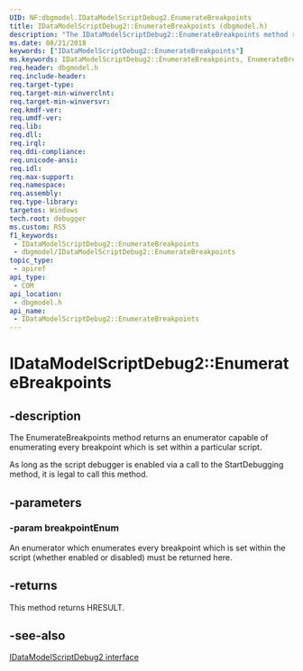 ```yaml
---
UID: NF:dbgmodel.IDataModelScriptDebug2.EnumerateBreakpoints
title: IDataModelScriptDebug2::EnumerateBreakpoints (dbgmodel.h)
description: "The IDataModelScriptDebug2::EnumerateBreakpoints method returns an enumerator capable of enumerating every breakpoint when a script debugger is enabled."
ms.date: 08/21/2018
keywords: ["IDataModelScriptDebug2::EnumerateBreakpoints"]
ms.keywords: IDataModelScriptDebug2::EnumerateBreakpoints, EnumerateBreakpoints, IDataModelScriptDebug2.EnumerateBreakpoints, IDataModelScriptDebug2::EnumerateBreakpoints, IDataModelScriptDebug2.EnumerateBreakpoints
req.header: dbgmodel.h
req.include-header: 
req.target-type: 
req.target-min-winverclnt: 
req.target-min-winversvr: 
req.kmdf-ver: 
req.umdf-ver: 
req.lib: 
req.dll: 
req.irql: 
req.ddi-compliance: 
req.unicode-ansi: 
req.idl: 
req.max-support: 
req.namespace: 
req.assembly: 
req.type-library: 
targetos: Windows
tech.root: debugger
ms.custom: RS5
f1_keywords:
 - IDataModelScriptDebug2::EnumerateBreakpoints
 - dbgmodel/IDataModelScriptDebug2::EnumerateBreakpoints
topic_type:
 - apiref
api_type:
 - COM
api_location:
 - dbgmodel.h
api_name:
 - IDataModelScriptDebug2::EnumerateBreakpoints
---
```


# IDataModelScriptDebug2::EnumerateBreakpoints


## -description

The EnumerateBreakpoints method returns an enumerator capable of enumerating every breakpoint which is set within a particular script. 

As long as the script debugger is enabled via a call to the StartDebugging method, it is legal to call this method.

## -parameters

### -param breakpointEnum

An enumerator which enumerates every breakpoint which is set within the script (whether enabled or disabled) must be returned here.

## -returns

This method returns HRESULT.

## -see-also

[IDataModelScriptDebug2 interface](nn-dbgmodel-idatamodelscriptdebug2.md)


